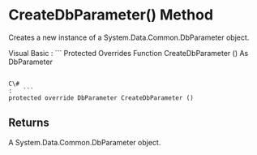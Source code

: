 <!-- loio3c0ef8276c5f1014b4e7c61a6e45dfac -->

# CreateDbParameter\(\) Method

Creates a new instance of a System.Data.Common.DbParameter object.



Visual Basic
:   ```
Protected Overrides Function CreateDbParameter () As DbParameter
```

C\#
:   ```
protected override DbParameter CreateDbParameter ()
```



## Returns

A System.Data.Common.DbParameter object.

